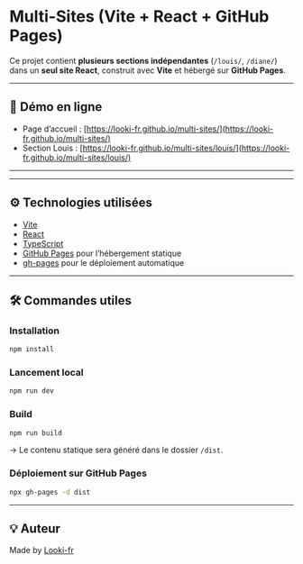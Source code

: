# Multi-Sites (Vite + React + GitHub Pages)

Ce projet contient **plusieurs sections indépendantes** (`/louis/`, `/diane/`) dans un **seul site React**, construit avec **Vite** et hébergé sur **GitHub Pages**.

---

## 🚀 Démo en ligne

- Page d’accueil : [https://looki-fr.github.io/multi-sites/](https://looki-fr.github.io/multi-sites/)
- Section Louis : [https://looki-fr.github.io/multi-sites/louis/](https://looki-fr.github.io/multi-sites/louis/)

---

---

## ⚙️ Technologies utilisées

- [Vite](https://vitejs.dev/)
- [React](https://reactjs.org/)
- [TypeScript](https://www.typescriptlang.org/)
- [GitHub Pages](https://pages.github.com/) pour l’hébergement statique
- [gh-pages](https://www.npmjs.com/package/gh-pages) pour le déploiement automatique

---

## 🛠️ Commandes utiles

### Installation

```bash
npm install
```

### Lancement local

```bash
npm run dev
```

### Build

```bash
npm run build
```

→ Le contenu statique sera généré dans le dossier `/dist`.

### Déploiement sur GitHub Pages

```bash
npx gh-pages -d dist
```

---


## 💡 Auteur

Made by [Looki-fr](https://github.com/Looki-fr)
